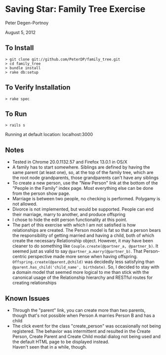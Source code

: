 #  Saving Star: Family Tree Exercise
Peter Degen-Portnoy

August 5, 2012


## To Install
    > git clone git://github.com/PeterDP/family_tree.git
    > cd family_tree
    > bundle install
    > rake db:setup

## To Verify Installation
    > rake spec

## To Run 
    > rails s

Running at default location: localhost:3000

## Notes 
 * Tested in Chrome 20.0.1132.57 and Firefox 13.0.1 in OS/X 
 * A family has to start somewhere.  Siblings are defined by having the same parent (at least one),
   so, at the top of the family tree, which are the root node grandparents, those grandparents
   can't have any siblings
 * To create a new person, use the "New Person" link at the bottom of the "People in the Family" index page.  Most everything else can be
   done from the person show page.
 * Marriage is between two people, no checking is performed.  Polygamy is not allowed.
 * Divorce is not implemented, but would be supported.  People can end their marriage, marry to another, 
   and produce offspring
 * I chose to hide the edit person functionality at this point.
 * The part of this exercise with which I am not satisfied is how relationships are created.  The Person model is fat so that a person
   bears the responsibility of getting married and having a child, both of which create the necessary Relationship object.  However,
   it may have been cleaner to do something like `Couple.create(@partner_a, @partner_b)`.  It seemed just as valid to say
   `@partner_a.marry(@partner_b)`.  That Person-centric perspective made more sense when having offspring. `Offspring.create(@parent,@child)`
   was decidedly less satisfying than `@parent.has_child('child_name', birthdate)`. So, I decided to stay with a domain model that seemed
   more logical to me than stick with the canonical usage of the Relationship hierarchy and RESTful routes for creating relationships
 
## Known Issues
 * Through the "parent" link, you can create more than two parents, though that's not possible when
   Person A marries Person B and has a child
 * The click event for the class "create_person" was occasionally not being registered.  The behavior was intermittent and resulted
   in the Create Person, Create Parent and Create Child modal dialog not being used and the default HTML page to be displayed instead.  
   Haven't seen that in a while, though.